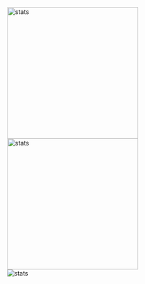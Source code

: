 <div style="display=flex; flex-direction=row">
  <img height=300 src="https://github-readme-stats.vercel.app/api?username=GustavoPimentaRibeiro&theme=react&show_icons=true&hide_border=true&count_private=true" alt="stats" /> 
  <img height=300 src="https://github-readme-stats.vercel.app/api/top-langs/?username=GustavoPimentaRibeiro&theme=react&show_icons=true&hide_border=true&layout=compact" alt="stats" /> 
</div>
<img src="https://github-readme-streak-stats.herokuapp.com/?user=GustavoPimentaRibeiro&theme=react&hide_border=true" alt="stats" /> 
